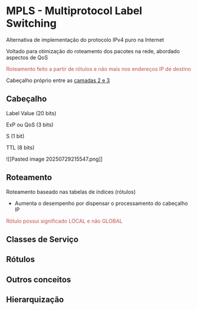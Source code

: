 # MPLS - Multiprotocol Label Switching

Alternativa de implementação do protocolo IPv4 puro na Internet

Voltado para otimização do roteamento dos pacotes na rede, abordado aspectos de QoS

<font color="#c0504d">Roteamento feito a partir de rótulos e não mais nos endereços IP de destino</font>

Cabeçalho próprio entre as <u>camadas 2 e 3</u>

## Cabeçalho

Label Value (20 bits)

ExP ou QoS (3 bits)

S (1 bit)

TTL (8 bits)


![[Pasted image 20250729215547.png]]


## Roteamento

Roteamento baseado nas tabelas de índices (rótulos)

- Aumenta o desempenho por dispensar o processamento do cabeçalho IP

<font color="#c0504d">Rótulo possui significado LOCAL e não GLOBAL</font>

## Classes de Serviço 

## Rótulos

## Outros conceitos

## Hierarquização




